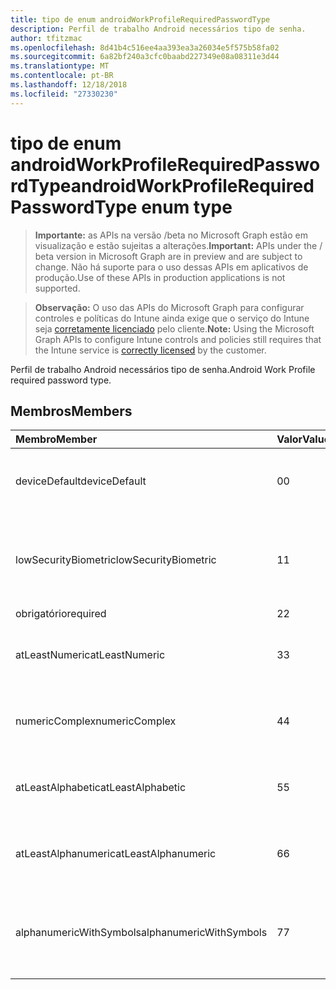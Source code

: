 ```yaml
---
title: tipo de enum androidWorkProfileRequiredPasswordType
description: Perfil de trabalho Android necessários tipo de senha.
author: tfitzmac
ms.openlocfilehash: 8d41b4c516ee4aa393ea3a26034e5f575b58fa02
ms.sourcegitcommit: 6a82bf240a3cfc0baabd227349e08a08311e3d44
ms.translationtype: MT
ms.contentlocale: pt-BR
ms.lasthandoff: 12/18/2018
ms.locfileid: "27330230"
---
```

# <a name="androidworkprofilerequiredpasswordtype-enum-type"></a><span data-ttu-id="01b56-103">tipo de enum androidWorkProfileRequiredPasswordType</span><span class="sxs-lookup"><span data-stu-id="01b56-103">androidWorkProfileRequiredPasswordType enum type</span></span>

> <span data-ttu-id="01b56-104">**Importante:** as APIs na versão /beta no Microsoft Graph estão em visualização e estão sujeitas a alterações.</span><span class="sxs-lookup"><span data-stu-id="01b56-104">**Important:** APIs under the / beta version in Microsoft Graph are in preview and are subject to change.</span></span> <span data-ttu-id="01b56-105">Não há suporte para o uso dessas APIs em aplicativos de produção.</span><span class="sxs-lookup"><span data-stu-id="01b56-105">Use of these APIs in production applications is not supported.</span></span>

> <span data-ttu-id="01b56-106">**Observação:** O uso das APIs do Microsoft Graph para configurar controles e políticas do Intune ainda exige que o serviço do Intune seja [corretamente licenciado](https://go.microsoft.com/fwlink/?linkid=839381) pelo cliente.</span><span class="sxs-lookup"><span data-stu-id="01b56-106">**Note:** Using the Microsoft Graph APIs to configure Intune controls and policies still requires that the Intune service is [correctly licensed](https://go.microsoft.com/fwlink/?linkid=839381) by the customer.</span></span>

<span data-ttu-id="01b56-107">Perfil de trabalho Android necessários tipo de senha.</span><span class="sxs-lookup"><span data-stu-id="01b56-107">Android Work Profile required password type.</span></span>
## <a name="members"></a><span data-ttu-id="01b56-108">Membros</span><span class="sxs-lookup"><span data-stu-id="01b56-108">Members</span></span>
|<span data-ttu-id="01b56-109">Membro</span><span class="sxs-lookup"><span data-stu-id="01b56-109">Member</span></span>|<span data-ttu-id="01b56-110">Valor</span><span class="sxs-lookup"><span data-stu-id="01b56-110">Value</span></span>|<span data-ttu-id="01b56-111">Descrição</span><span class="sxs-lookup"><span data-stu-id="01b56-111">Description</span></span>|
|:---|:---|:---|
|<span data-ttu-id="01b56-112">deviceDefault</span><span class="sxs-lookup"><span data-stu-id="01b56-112">deviceDefault</span></span>|<span data-ttu-id="01b56-113">0</span><span class="sxs-lookup"><span data-stu-id="01b56-113">0</span></span>|<span data-ttu-id="01b56-114">Valor de padrão de dispositivo, sem intenção.</span><span class="sxs-lookup"><span data-stu-id="01b56-114">Device default value, no intent.</span></span>|
|<span data-ttu-id="01b56-115">lowSecurityBiometric</span><span class="sxs-lookup"><span data-stu-id="01b56-115">lowSecurityBiometric</span></span>|<span data-ttu-id="01b56-116">1</span><span class="sxs-lookup"><span data-stu-id="01b56-116">1</span></span>|<span data-ttu-id="01b56-117">Biométrica baixa segurança com base em senha necessária.</span><span class="sxs-lookup"><span data-stu-id="01b56-117">Low security biometrics based password required.</span></span>|
|<span data-ttu-id="01b56-118">obrigatório</span><span class="sxs-lookup"><span data-stu-id="01b56-118">required</span></span>|<span data-ttu-id="01b56-119">2</span><span class="sxs-lookup"><span data-stu-id="01b56-119">2</span></span>|<span data-ttu-id="01b56-120">Obrigatório.</span><span class="sxs-lookup"><span data-stu-id="01b56-120">Required.</span></span>|
|<span data-ttu-id="01b56-121">atLeastNumeric</span><span class="sxs-lookup"><span data-stu-id="01b56-121">atLeastNumeric</span></span>|<span data-ttu-id="01b56-122">3</span><span class="sxs-lookup"><span data-stu-id="01b56-122">3</span></span>|<span data-ttu-id="01b56-123">Senha de pelo menos numérica necessária.</span><span class="sxs-lookup"><span data-stu-id="01b56-123">At least numeric password required.</span></span>|
|<span data-ttu-id="01b56-124">numericComplex</span><span class="sxs-lookup"><span data-stu-id="01b56-124">numericComplex</span></span>|<span data-ttu-id="01b56-125">4</span><span class="sxs-lookup"><span data-stu-id="01b56-125">4</span></span>|<span data-ttu-id="01b56-126">Senha complexa numérica necessária.</span><span class="sxs-lookup"><span data-stu-id="01b56-126">Numeric complex password required.</span></span>|
|<span data-ttu-id="01b56-127">atLeastAlphabetic</span><span class="sxs-lookup"><span data-stu-id="01b56-127">atLeastAlphabetic</span></span>|<span data-ttu-id="01b56-128">5</span><span class="sxs-lookup"><span data-stu-id="01b56-128">5</span></span>|<span data-ttu-id="01b56-129">Senha de pelo menos alfabética necessária.</span><span class="sxs-lookup"><span data-stu-id="01b56-129">At least alphabetic password required.</span></span>|
|<span data-ttu-id="01b56-130">atLeastAlphanumeric</span><span class="sxs-lookup"><span data-stu-id="01b56-130">atLeastAlphanumeric</span></span>|<span data-ttu-id="01b56-131">6</span><span class="sxs-lookup"><span data-stu-id="01b56-131">6</span></span>|<span data-ttu-id="01b56-132">Senha de pelo menos alfanumérica necessária.</span><span class="sxs-lookup"><span data-stu-id="01b56-132">At least alphanumeric password required.</span></span>|
|<span data-ttu-id="01b56-133">alphanumericWithSymbols</span><span class="sxs-lookup"><span data-stu-id="01b56-133">alphanumericWithSymbols</span></span>|<span data-ttu-id="01b56-134">7</span><span class="sxs-lookup"><span data-stu-id="01b56-134">7</span></span>|<span data-ttu-id="01b56-135">Pelo menos alfanumérico com senha de símbolos necessária.</span><span class="sxs-lookup"><span data-stu-id="01b56-135">At least alphanumeric with symbols password required.</span></span>|





